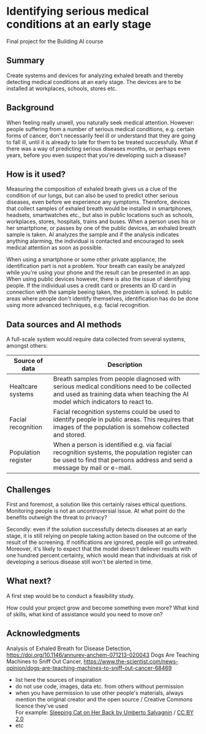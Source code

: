 # Identifying serious medical conditions at an early stage

Final project for the Building AI course

## Summary

Create systems and devices for analyzing exhaled breath and thereby detecting medical conditions at an early stage. The devices are to be installed at workplaces, schools, stores etc.

## Background

When feeling really unwell, you naturally seek medical attention. However: people suffering from a number of serious medical conditions, e.g. certain forms of cancer, don't necessarily feel ill or understand that they are going to fall ill, until it is already to late for them to be treated successfully. What if there was a way of predicting serious diseases months, or perhaps even years, before you even suspect that you're developing such a disease?

## How is it used?

Measuring the composition of exhaled breath gives us a clue of the condition of our lungs, but can also be used to predict other serious diseases, even before we experience any symptoms. Therefore, devices that collect samples of exhaled breath would be installed in smartphones, headsets, smartwatches etc., but also in public locations such as schools, workplaces, stores, hospitals, trains and buses. When a person uses his or her smartphone, or passes by one of the public devices, an exhaled breath sample is taken. AI analyzes the sample and if the analysis indicates anything alarming, the individual is contacted and encouraged to seek medical attention as soon as possible.

When using a smartphone or some other private appliance, the identification part is not a problem. Your breath can easily be analyzed while you're using your phone and the result can be presented in an app. When using public devices however, there is also the issue of identifying people. If the individual uses a credit card or presents an ID card in connection with the sample beeing taken, the problem is solved. In public areas where people don't identify themselves, identification has do be done using more advanced techniques, e.g. facial recognition. 

## Data sources and AI methods

A full-scale system would require data collected from several systems, amongst others:

| Source of data              | Description |
| ------------------------------ | ----------- |
| Healtcare systems         | Breath samples from people diagnosed with serious medical conditions need to be collected and used as training data when teaching the AI model which indicators to react to.|
| Facial recognition   | Facial recognition systems could be used to identify people in public areas. This requires that images of the population is somehow collected and stored.  ||
| Population register   | When a person is identified e.g. via facial recognition systems, the population register can be used to find that persons address and send a message by mail or e-mail.       |

## Challenges

First and foremost, a solution like this certainly raises ethical questions. Monitoring people is not an uncontroversial issue. At what point do the benefits outweigh the threat to privacy?

Secondly: even if the solution successfully detects diseases at an early stage, it is still relying on people taking action based on the outcome of the result of the screening. If notifications are ignored, people will go untreated. Moreover, it's likely to expect that the model doesn't deliever results with one hundred percent certainty, which would mean that individuals at risk of developing a serious disease still won't be alerted in time. 

## What next?

A first step would be to conduct a feasibility study. 

How could your project grow and become something even more? What kind of skills, what kind of assistance would you  need to move on? 


## Acknowledgments

Analysis of Exhaled Breath for Disease Detection, https://doi.org/10.1146/annurev-anchem-071213-020043
Dogs Are Teaching Machines to Sniff Out Cancer, https://www.the-scientist.com/news-opinion/dogs-are-teaching-machines-to-sniff-out-cancer-68469

* list here the sources of inspiration 
* do not use code, images, data etc. from others without permission
* when you have permission to use other people's materials, always mention the original creator and the open source / Creative Commons licence they've used
  <br>For example: [Sleeping Cat on Her Back by Umberto Salvagnin](https://commons.wikimedia.org/wiki/File:Sleeping_cat_on_her_back.jpg#filelinks) / [CC BY 2.0](https://creativecommons.org/licenses/by/2.0)
* etc
